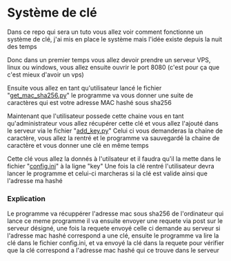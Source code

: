 # Système de clé

Dans ce repo qui sera un tuto vous allez voir comment fonctionne un système de clé, j'ai mis en place le système mais l'idée existe depuis la nuit des temps

Donc dans un premier temps vous allez devoir prendre un serveur VPS, linux ou windows, vous allez ensuite ouvrir le port 8080 (c'est pour ça que c'est mieux d'avoir un vps)

Ensuite vous allez en tant qu'utilisateur lancé le fichier "<a href="https://github.com/DictateurMiro/key-system/blob/main/client/get_mac_sha256.py">get_mac_sha256.py</a>" le programme va vous donner une suite de caractères qui est votre adresse MAC hashé sous sha256

Maintenant que l'utilisateur possede cette chaine vous en tant qu'administrateur vous allez récupérer cette clé et vous allez l'ajouté dans le serveur via le fichier "<a href="https://github.com/DictateurMiro/key-system/blob/main/server/add_key.py">add_key.py</a>"
Celui ci vous demanderas la chaine de caractère, vous allez la rentré et le programme va sauvegardé la chaine de caractère et vous donner une clé en même temps

Cette clé vous allez la donnés à l'utilsateur et il faudra qu'il la mette dans le fichier "<a href="https://github.com/DictateurMiro/key-system/blob/main/client/config.ini">config.ini</a>" à la ligne "key"
Une fois la clé rentré l'utilisateur devra lancer le programme et celui-ci marcheras si la clé est valide ainsi que l'adresse ma hashé

### Explication

Le programme va récuppérer l'adresse mac sous sha256 de l'ordinateur qui lance ce meme programme il va ensuite envoyer une requete via post sur le serveur désigné, une fois la requete envoyé celle ci demande au serveur si l'adresse mac hashé correspond a une clé, ensuite le programme va lire la clé dans le fichier config.ini, et va envoyé la clé dans la requete pour vérifier que la clé correspond a l'adresse mac hashé qui ce trouve dans le serveur 
